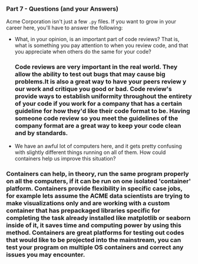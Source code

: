 
### Part 7 - Questions (and your Answers)

Acme Corporation isn't just a few `.py` files. If you want to grow in your
career here, you'll have to answer the following:

- What, in your opinion, is an important part of code reviews? That is, what is
  something you pay attention to when you review code, and that you appreciate
  when others do the same for your code?
  ### Code reviews are very important in the real world. They allow the ability to test out bugs that may cause big problems.It is also a great way to have your peers review y our work and critique you good or bad. Code review's provide ways to establish uniformity throughout the entirety of your code if you work for a company that has a certain guideline for how they'd like their code format to be. Having someone code review so you meet the guidelines of the company format are a great way to keep your code clean and by standards.


- We have an awful lot of computers here, and it gets pretty confusing with
  slightly different things running on all of them. How could containers help us
  improve this situation?

### Containers can help, in theory, run the same program properly on all the computers, if it can be run on one isolated 'container' platform. Containers provide flexibility in specific case jobs, for example lets assume the ACME data scientists are trying to make visualizations only and are working with a custom container that has prepackaged libraries specific for completing the task already installed like matplotlib or seaborn inside of it, it saves time and computing power by using this method. Containers are great platforms for testing out codes that would like to be projected into the mainstream, you can test your program on multiple OS containers and correct any issues you may encounter.
